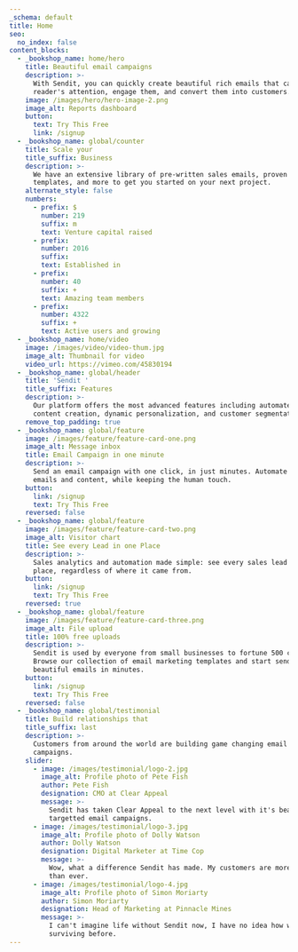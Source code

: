```yaml
---
_schema: default
title: Home
seo:
  no_index: false
content_blocks:
  - _bookshop_name: home/hero
    title: Beautiful email campaigns
    description: >-
      With Sendit, you can quickly create beautiful rich emails that capture a
      reader's attention, engage them, and convert them into customers.
    image: /images/hero/hero-image-2.png
    image_alt: Reports dashboard
    button:
      text: Try This Free
      link: /signup
  - _bookshop_name: global/counter
    title: Scale your
    title_suffix: Business
    description: >-
      We have an extensive library of pre-written sales emails, proven marketing
      templates, and more to get you started on your next project.
    alternate_style: false
    numbers:
      - prefix: $
        number: 219
        suffix: m
        text: Venture capital raised
      - prefix:
        number: 2016
        suffix:
        text: Established in
      - prefix:
        number: 40
        suffix: +
        text: Amazing team members
      - prefix:
        number: 4322
        suffix: +
        text: Active users and growing
  - _bookshop_name: home/video
    image: /images/video/video-thum.jpg
    image_alt: Thumbnail for video
    video_url: https://vimeo.com/45830194
  - _bookshop_name: global/header
    title: 'Sendit '
    title_suffix: Features
    description: >-
      Our platform offers the most advanced features including automated email
      content creation, dynamic personalization, and customer segmentation.
    remove_top_padding: true
  - _bookshop_name: global/feature
    image: /images/feature/feature-card-one.png
    image_alt: Message inbox
    title: Email Campaign in one minute
    description: >-
      Send an email campaign with one click, in just minutes. Automate your
      emails and content, while keeping the human touch.
    button:
      link: /signup
      text: Try This Free
    reversed: false
  - _bookshop_name: global/feature
    image: /images/feature/feature-card-two.png
    image_alt: Visitor chart
    title: See every Lead in one Place
    description: >-
      Sales analytics and automation made simple: see every sales lead in one
      place, regardless of where it came from.
    button:
      link: /signup
      text: Try This Free
    reversed: true
  - _bookshop_name: global/feature
    image: /images/feature/feature-card-three.png
    image_alt: File upload
    title: 100% free uploads
    description: >-
      Sendit is used by everyone from small businesses to fortune 500 companies.
      Browse our collection of email marketing templates and start sending
      beautiful emails in minutes.
    button:
      link: /signup
      text: Try This Free
    reversed: false
  - _bookshop_name: global/testimonial
    title: Build relationships that
    title_suffix: last
    description: >-
      Customers from around the world are building game changing email marketing
      campaigns.
    slider:
      - image: /images/testimonial/logo-2.jpg
        image_alt: Profile photo of Pete Fish
        author: Pete Fish
        designation: CMO at Clear Appeal
        message: >-
          Sendit has taken Clear Appeal to the next level with it's beautiful
          targetted email campaigns.
      - image: /images/testimonial/logo-3.jpg
        image_alt: Profile photo of Dolly Watson
        author: Dolly Watson
        designation: Digital Marketer at Time Cop
        message: >-
          Wow, what a difference Sendit has made. My customers are more engaged
          than ever.
      - image: /images/testimonial/logo-4.jpg
        image_alt: Profile photo of Simon Moriarty
        author: Simon Moriarty
        designation: Head of Marketing at Pinnacle Mines
        message: >-
          I can't imagine life without Sendit now, I have no idea how we were
          surviving before.
---
```


